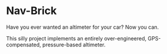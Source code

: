 # Nav-Brick

Have you ever wanted an altimeter for your car? Now you can.

This silly project implements an entirely over-engineered, GPS-compensated, pressure-based altimeter.
